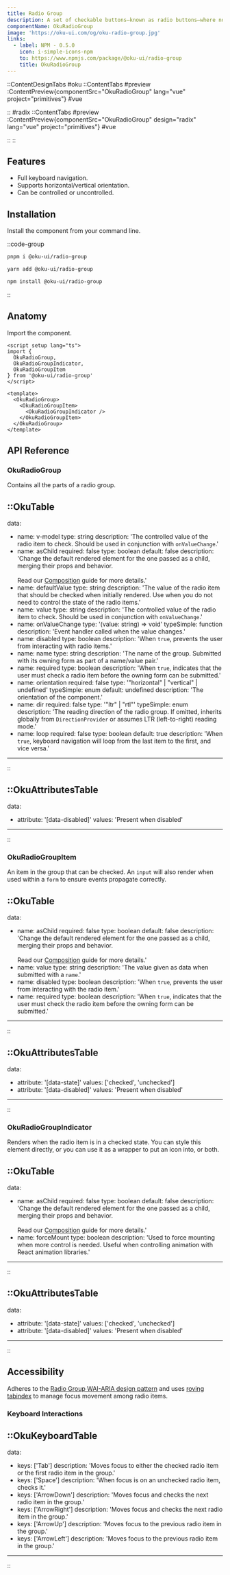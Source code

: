 ```yaml
---
title: Radio Group
description: A set of checkable buttons—known as radio buttons—where no more than one of the buttons can be checked at a time.
componentName: OkuRadioGroup
image: 'https://oku-ui.com/og/oku-radio-group.jpg'
links:
  - label: NPM - 0.5.0
    icon: i-simple-icons-npm
    to: https://www.npmjs.com/package/@oku-ui/radio-group
    title: OkuRadioGroup
---
```


::ContentDesignTabs
#oku
::ContentTabs
#preview
:ContentPreview{componentSrc="OkuRadioGroup" lang="vue" project="primitives"}
#vue
<!-- Autodocs{src="/primitives/OkuRadioGroup/index.vue" lang="vue"} -->
::
#radix
::ContentTabs
#preview
:ContentPreview{componentSrc="OkuRadioGroup" design="radix" lang="vue" project="primitives"}
#vue
<!-- Autodocs{src="/primitives/OkuRadioGroup/radix.vue" lang="vue"} -->
::
::

## Features
- Full keyboard navigation.
- Supports horizontal/vertical orientation.
- Can be controlled or uncontrolled.

## Installation

Install the component from your command line.

::code-group

```sh [pnpm]
pnpm i @oku-ui/radio-group
```

```bash [yarn]
yarn add @oku-ui/radio-group
```

```bash [npm]
npm install @oku-ui/radio-group
```

::

## Anatomy

Import the component.

```vue
<script setup lang="ts">
import {
  OkuRadioGroup,
  OkuRadioGroupIndicator,
  OkuRadioGroupItem
} from '@oku-ui/radio-group'
</script>

<template>
  <OkuRadioGroup>
    <OkuRadioGroupItem>
      <OkuRadioGroupIndicator />
    </OkuRadioGroupItem>
  </OkuRadioGroup>
</template>
```

## API Reference

### OkuRadioGroup
Contains all the parts of a radio group.

::OkuTable
---
data:
  - name: v-model
    type: string
    description: 'The controlled value of the radio item to check. Should be used in conjunction with <Code>onValueChange</Code>.'
  - name: asChild
    required: false
    type: boolean
    default: false
    description: 'Change the default rendered element for the one passed as a child, merging their props and behavior.<br><br>Read our [Composition](../guides/composition) guide for more details.'
  - name: defaultValue
    type: string
    description: 'The value of the radio item that should be checked when initially rendered. Use when you do not need to control the state of the radio items.'
  - name: value
    type: string
    description: 'The controlled value of the radio item to check. Should be used in conjunction with <Code>onValueChange</Code>.'
  - name: onValueChange
    type: '(value: string) => void'
    typeSimple: function
    description: 'Event handler called when the value changes.'
  - name: disabled
    type: boolean
    description: 'When <Code>true</Code>, prevents the user from interacting with radio items.'
  - name: name
    type: string
    description: 'The name of the group. Submitted with its owning form as part of a name/value pair.'
  - name: required
    type: boolean
    description: 'When <Code>true</Code>, indicates that the user must check a radio item before the owning form can be submitted.'
  - name: orientation
    required: false
    type: '"horizontal" | "vertical" | undefined'
    typeSimple: enum
    default: undefined
    description: 'The orientation of the component.'
  - name: dir
    required: false
    type: '"ltr" | "rtl"'
    typeSimple: enum
    description: 'The reading direction of the radio group. If omitted, inherits globally from <Code>DirectionProvider</Code> or assumes LTR (left-to-right) reading mode.'
  - name: loop
    required: false
    type: boolean
    default: true
    description: 'When <Code>true</Code>, keyboard navigation will loop from the last item to the first, and vice versa.'
---
::

::OkuAttributesTable
---
data:
  - attribute: '[data-disabled]'
    values: 'Present when disabled'
---
::

### OkuRadioGroupItem
An item in the group that can be checked. An `input` will also render when used within a `form` to ensure events propagate correctly.

::OkuTable
---
data:
  - name: asChild
    required: false
    type: boolean
    default: false
    description: 'Change the default rendered element for the one passed as a child, merging their props and behavior.<br><br>Read our [Composition](../guides/composition) guide for more details.'
  - name: value
    type: string
    description: 'The value given as data when submitted with a <Code>name</Code>.'
  - name: disabled
    type: boolean
    description: 'When <Code>true</Code>, prevents the user from interacting with the radio item.'
  - name: required
    type: boolean
    description: 'When <Code>true</Code>, indicates that the user must check the radio item before the owning form can be submitted.'
---
::

::OkuAttributesTable
---
data:
  - attribute: '[data-state]'
    values: ['checked', 'unchecked']
  - attribute: '[data-disabled]'
    values: 'Present when disabled'
---
::

### OkuRadioGroupIndicator
Renders when the radio item is in a checked state. You can style this element directly, or you can use it as a wrapper to put an icon into, or both.

::OkuTable
---
data:
  - name: asChild
    required: false
    type: boolean
    default: false
    description: 'Change the default rendered element for the one passed as a child, merging their props and behavior.<br><br>Read our [Composition](../guides/composition) guide for more details.'
  - name: forceMount
    type: boolean
    description: 'Used to force mounting when more control is needed. Useful when controlling animation with React animation libraries.'
---
::

::OkuAttributesTable
---
data:
  - attribute: '[data-state]'
    values: ['checked', 'unchecked']
  - attribute: '[data-disabled]'
    values: 'Present when disabled'
---
::

## Accessibility

Adheres to the [Radio Group WAI-ARIA design pattern](https://www.w3.org/WAI/ARIA/apg/patterns/radiobutton) and uses [roving tabindex](https://www.w3.org/TR/wai-aria-practices-1.2/examples/radio/radio.html) to manage focus movement among radio items.

### Keyboard Interactions

::OkuKeyboardTable
---
data:
  - keys: ['Tab']
    description: 'Moves focus to either the checked radio item or the first radio item in the group.'
  - keys: ['Space']
    description: 'When focus is on an unchecked radio item, checks it.'
  - keys: ['ArrowDown']
    description: 'Moves focus and checks the next radio item in the group.'
  - keys: ['ArrowRight']
    description: 'Moves focus and checks the next radio item in the group.'
  - keys: ['ArrowUp']
    description: 'Moves focus to the previous radio item in the group.'
  - keys: ['ArrowLeft']
    description: 'Moves focus to the previous radio item in the group.'
---
::
